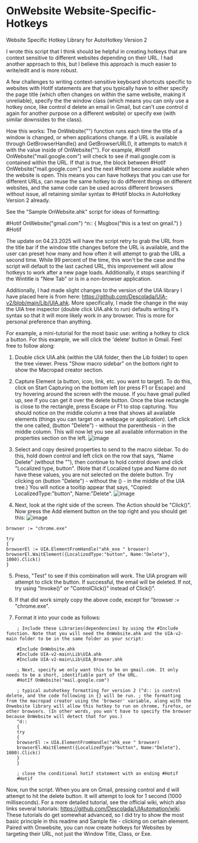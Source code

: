 # OnWebsite Website-Specific-Hotkeys
Website Specific Hotkey Library for AutoHotkey Version 2


I wrote this script that I think should be helpful in creating hotkeys that are context sensitive to different websites depending on their URL. I had another approach to this, but I believe this approach is much easier to write/edit and is more robust.

A few challenges to writing context-sensitive keyboard shortcuts specific to websites with HotIf statements are that you typically have to either specify the page title (which often changes on within the same website, making it unreliable), specify the the window class (which means you can only use a hotkey once, like control d delete an email in Gmail, but can't use control d again for another purpose on a different website) or specify exe (with similar downsides to the class).

How this works:
The OnWebsite("") function runs each time the title of a window is changed, or when applications change. If a URL is available through GetBrowserHandle() and GetBrowserURL(), it attempts to match it with the value inside of OnWebsite(""). For example, #HotIf OnWebsite("mail.google.com") will check to see if mail.google.com is contained within the URL. If that is true, the block between #HotIf OnWebsite("mail.google.com") and the next #HotIf become available when the website is open. This means you can have hotkeys that you can use for different URLs, can reuse the same hotkey to do different things on different websites, and the same code can be used across different browsers without issue, all retaining similar syntax to #Hotif blocks in AutoHotkey Version 2 already.



See the "Sample OnWebsite.ahk" script for ideas of formatting:

#Hotif OnWebsite("gmail.com")
^n::
{
Msgbox("this is a test on gmail.")
}
#Hotif

The update on 04.23.2025 will have the script retry to grab the URL from the title bar if the window title changes before the URL is available, and the user can preset how many and how often it will attempt to grab the URL a second time. While 99 percent of the time, this won't be the case and the script will default to the last cached URL, this improvement will allow hotkeys to work after a new page loads. Additionally, it stops searching if the Wintitle is "New Tab" or is in a non-browser application.

Additionally, I had made slight changes to the version of the UIA library I have placed here is from here: https://github.com/Descolada/UIA-v2/blob/main/Lib/UIA.ahk. More specifically, I made the change in the way the UIA tree inspector (double click UIA.ahk to run) defaults writing it's syntax so that it will more likely work in any browser. This is more for personal preference than anything.

For example, a mini-tutorial for the most basic use: writing a hotkey to click a button. For this example, we will click the 'delete' button in Gmail. Feel free to follow along:

1. Double click UIA.ahk (within the UIA folder, then the Lib folder) to open the tree viewer. Press "Show macro sidebar" on the bottom right to show the Macropad creator section.
2. Capture Element (a button, icon, link, etc. you want to target). To do this, click on Start Capturing on the bottom left (or press F1 or Escape) and try hovering around the screen with the mouse. If you have gmail pulled up, see if you can get it over the delete button.
Once the blue rectangle is close to the rectangle, press Escape or F1 to stop capturing. You should notice on the middle column a tree that shows all available elements (things you can target on a webpage or application). Left click the one called, (button "Delete") - without the parenthesis - in the middle column. This will now let you see all available information in the properties section on the left.
![image](https://github.com/user-attachments/assets/cbcc94b2-e4bf-47b7-b4e1-6ed8002d7c6e)

4. Select and copy desired properties to send to the macro sidebar. To do this, hold down control and left click on the row that says, "Name Delete" (without the ""), then continue to hold control down and click "Localized type, button". (Note that if Localized type and Name do not have these values, you are not selected on the delete button. Try clicking on (button "Delete") - without the () -  in the middle of the UIA tree.) You will notice a tooltip appear that says, "Copied: LocalizedType:"button", Name:"Delete". 
![image](https://github.com/user-attachments/assets/a1211f03-970a-4f8d-989f-9b942fb3401b)

6. Next, look at the right side of the screen. The Action should be "Click()". Now press the Add element button on the top right and you should get this:
![image](https://github.com/user-attachments/assets/b69b96c8-e5b2-4995-b4ef-e42394f5c9f6)
```
browser := "chrome.exe"

try
{
browserEl := UIA.ElementFromHandle("ahk_exe " browser)
browserEl.WaitElement({LocalizedType:"button", Name:"Delete"}, 1000).Click()
}
```

5. Press, "Test" to see if this combination will work. The UIA program will attempt to click the button. If successful, the email will be deleted. If not, try using "Invoke()" or "ControlClick()" instead of Click()".

6. If that did work simply copy the above code, except for "browser := "chrome.exe".

7. Format it into your code as follows:

```
    ; Include these Libraries(dependencies) by using the #Include function. Note that you will need the OnWebsite.ahk and the UIA-v2-main folder to be in the same folder as your script:

    #Include OnWebsite.ahk
    #Include UIA-v2-main\Lib\UIA.ahk
    #Include UIA-v2-main\Lib\UIA_Browser.ahk

    ; Next, specify we only want this to be on gmail.com. It only needs to be a short, identifiable part of the URL.
    #HotIf OnWebsite("mail.google.com")

    ; typical autohotkey formatting for version 2 (^d:: is control delete, and the code following in {} will be run. ; the formatting from the macropad creator using the 'browser' variable, along with the Onwebsite library will allow this hotkey to run on chrome, firefox, or other browsers. (In other words, you won't have to specify the browser because OnWebsite will detect that for you.)
    ^d::
    {
    try
    {
    browserEl := UIA.ElementFromHandle("ahk_exe " browser)
    browserEl.WaitElement({LocalizedType:"button", Name:"Delete"}, 1000).Click()
    }
    }

    ; close the conditional hotif statement with an ending #Hotif
    #Hotif
```

Now, run the script. When you are on Gmail, pressing control and d will attempt to hit the delete button. It will attempt to look for 1 second (1000 milliseconds). 
For a more detailed tutorial, see the official wiki, which also links several tutorials: https://github.com/Descolada/UIAutomation/wiki. These tutorials do get somewhat advanced, so I did try to show the most basic principle in this readme and Sample file - clicking on certain element. Paired with Onwebsite, you can now create hotkeys for Websites by targeting their URL, not just the Window Title, Class, or Exe. 
